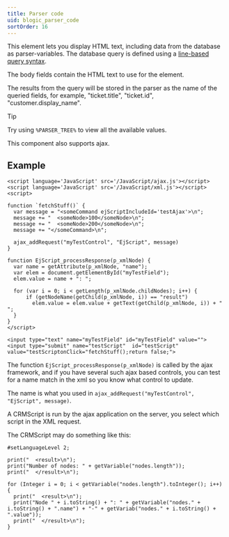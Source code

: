 ```yaml
---
title: Parser code
uid: blogic_parser_code
sortOrder: 16
---
```


This element lets you display HTML text, including data from the database as parser-variables.
The database query is defined using a [line-based query syntax](@crmscript_blogic_query_syntax).

The body fields contain the HTML text to use for the element.

The results from the query will be stored in the parser as the name of the queried fields, for example, "ticket.title", "ticket.id", "customer.display_name".

> [!TIP]
> Try using `%PARSER_TREE%` to view all the available values.

This component also supports ajax.

## Example

```ajax
<script language='JavaScript' src='/JavaScript/ajax.js'></script>
<script language='JavaScript' src='/JavaScript/xml.js'></script>
<script>

function `fetchStuff()` {
  var message = "<someCommand ejScriptIncludeId='testAjax'>\n";
  message += "  <someNode>100</someNode>\n";
  message += "  <someNode>200</someNode>\n";
  message += "</someCommand>\n";

  ajax_addRequest("myTestControl", "EjScript", message)
}

function EjScript_processResponse(p_xmlNode) {
  var name = getAttribute(p_xmlNode, "name");
  var elem = document.getElementById("myTestField");
  elem.value = name + ": ";

  for (var i = 0; i < getLength(p_xmlNode.childNodes); i++) {
      if (getNodeName(getChild(p_xmlNode, i)) == "result")
        elem.value = elem.value + getText(getChild(p_xmlNode, i)) + " ";
  }
}
</script>

<input type="text" name="myTestField" id="myTestField" value="">
<input type="submit" name="testScript"  id="testScript" value="testScriptonClick="fetchStuff();return false;">
```

The function `EjScript_processResponse(p_xmlNode)` is called by the ajax framework, and if you have several such ajax based controls, you can test for a name match in the xml so you know what control to update.

The name is what you used in `ajax_addRequest("myTestControl", "EjScript", message)`.

A CRMScript is run by the ajax application on the server, you select which script in the XML request.

The CRMScript may do something like this:

```crmscript
#setLanguageLevel 2;

print("  <result>\n");
print("Number of nodes: " + getVariable("nodes.length"));
print("  </result>\n");

for (Integer i = 0; i < getVariable("nodes.length").toInteger(); i++) {
  print("  <result>\n");
  print("Node " + i.toString() + ": " + getVariable("nodes." + i.toString() + ".name") + "-" + getVariab("nodes." + i.toString() + ".value"));
  print("  </result>\n");
}
```
